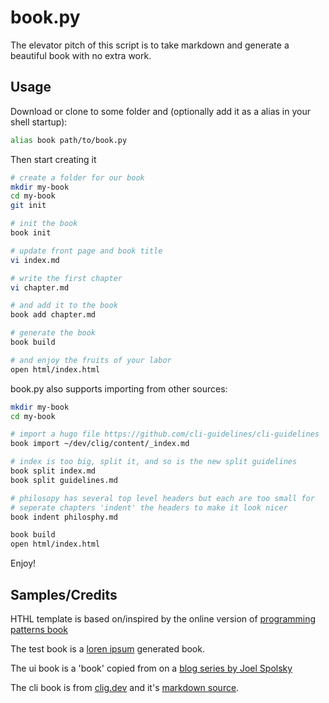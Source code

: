 # book.py
The elevator pitch of this script is to take markdown and generate a beautiful book with no extra work.

## Usage

Download or clone to some folder and (optionally add it as a alias in your shell startup):

```sh
alias book path/to/book.py
```

Then start creating it

```sh
# create a folder for our book
mkdir my-book
cd my-book
git init

# init the book
book init

# update front page and book title
vi index.md

# write the first chapter
vi chapter.md

# and add it to the book
book add chapter.md

# generate the book
book build

# and enjoy the fruits of your labor
open html/index.html
```

book.py also supports importing from other sources:

```sh
mkdir my-book
cd my-book

# import a hugo file https://github.com/cli-guidelines/cli-guidelines
book import ~/dev/clig/content/_index.md

# index is too big, split it, and so is the new split guidelines
book split index.md
book split guidelines.md

# philosopy has several top level headers but each are too small for
# seperate chapters 'indent' the headers to make it look nicer
book indent philosphy.md

book build
open html/index.html
```

Enjoy!


## Samples/Credits

HTHL template is based on/inspired by the online version of [programming patterns book](http://gameprogrammingpatterns.com/)

The test book is a [loren ipsum](https://www.lipsum.com/) generated book.

The ui book is a 'book' copied from on a [blog series by Joel Spolsky](https://www.joelonsoftware.com/2001/10/24/user-interface-design-for-programmers/)

The cli book is from [clig.dev](https://clig.dev/) and it's [markdown source](https://github.com/cli-guidelines/cli-guidelines).

